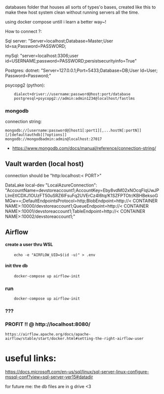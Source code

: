 databases folder that houses all sorts of types'o bases,
created like this to make thew host system clean without running servers all the time.

using docker compose untill i learn a better way~!

How to connect ?:

Sql server:
"Server=localhost;Database=Master;User Id=sa;Password=PASSWORD;

mySql:
"server=localhost:3306;user id=USERNAME;password=PASSWORD;persistsecurityinfo=True"

Postgres:
dotnet:
"Server=127.0.0.1;Port=5433;Database=DB<Can be Empty>;User Id=User;                 Password=Password;"

psycopg2 (python):
```
    dialect+driver://username:password@host:port/database
    postgresql+psycopg2://admin:admin1234@localhost/fastlms
```

### mongodb
connection string: 
```
mongodb://[username:password@]host1[:port1][,...hostN[:portN]][/[defaultauthdb][?options]]
mongodb://mongodbadmin:admin@localhost:27017
```
- https://www.mongodb.com/docs/manual/reference/connection-string/


## Vault warden (local host)
connection should be "http:localhost:< PORT>"

DataLake local-dev
"LocalAzureConnection": "AccountName=devstoreaccount1;AccountKey=Eby8vdM02xNOcqFlqUwJPLlmEtlCDXJ1OUzFT50uSRZ6IFsuFq2UVErCz4I6tq/K1SZFPTOtr/KBHBeksoGMGw==;DefaultEndpointsProtocol=http;BlobEndpoint=http://< CONTAINER NAME>:10000/devstoreaccount1;QueueEndpoint=http://< CONTAINER NAME>:10001/devstoreaccount1;TableEndpoint=http://< CONTAINER NAME>:10002/devstoreaccount1;"

## Airflow

#### create a user thru WSL
``` 
    echo -e "AIRFLOW_UID=$(id -u)" > .env
```
#### init thre db
```
    docker-compose up airflow-init
```
### run 
```
    docker-compose up airflow-init
```
### ???

### PROFIT !! @ http://localhost:8080/
``` https://airflow.apache.org/docs/apache-airflow/stable/start/docker.html#setting-the-right-airflow-user  ```

# useful links:

https://docs.microsoft.com/en-us/sql/linux/sql-server-linux-configure-mssql-conf?view=sql-server-ver15#datadir

for future me: the db files are in g drive <3
